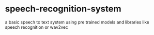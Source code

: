 # speech-recognition-system
a basic speech to text system using pre trained models and libraries like speech recognition or wav2vec  
